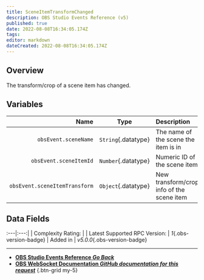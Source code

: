 ```yaml
---
title: SceneItemTransformChanged
description: OBS Studio Events Reference (v5)
published: true
date: 2022-08-08T16:34:05.174Z
tags: 
editor: markdown
dateCreated: 2022-08-08T16:34:05.174Z
---
```


## Overview
The transform/crop of a scene item has changed.

## Variables
Name | Type | Description | 
----:|:----:|:------------|
`obsEvent.sceneName` | `String`{.datatype} | The name of the scene the item is in
`obsEvent.sceneItemId` | `Number`{.datatype} | Numeric ID of the scene item
`obsEvent.sceneItemTransform` | `Object`{.datatype} | New transform/crop info of the scene item

## Data Fields
:---|:---:|
| Complexity Rating: | <span class="stars stars--4"></span>
| Latest Supported RPC Version: | *1*{.obs-version-badge}
| Added in | *v5.0.0*{.obs-version-badge}

---

- [<i class="mdi mdi-chevron-left"></i>**OBS Studio Events Reference *Go Back***](/en/Broadcasters/OBS/Events)
- [<i class="mdi mdi-github"></i> **OBS WebSocket Documentation *GitHub documentation for this request***](https://github.com/obsproject/obs-websocket/blob/master/docs/generated/protocol.md#sceneitemtransformchanged)
{.btn-grid my-5}